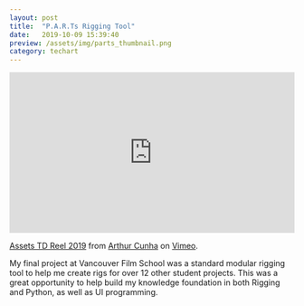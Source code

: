 ```yaml
---
layout: post
title:  "P.A.R.Ts Rigging Tool"
date:   2019-10-09 15:39:40
preview: /assets/img/parts_thumbnail.png
category: techart
---
```


<div style="padding:56.25% 0 0 0;position:relative;"><iframe src="https://player.vimeo.com/video/329968511?h=b49fc7bd36&title=0" style="position:absolute;top:0;left:0;width:100%;height:100%;" frameborder="0" allow="autoplay; fullscreen; picture-in-picture" allowfullscreen></iframe></div><script src="https://player.vimeo.com/api/player.js"></script>
<p><a href="https://vimeo.com/329968511">Assets TD Reel 2019</a> from <a href="https://vimeo.com/artcunha">Arthur Cunha</a> on <a href="https://vimeo.com">Vimeo</a>.</p>

My final project at Vancouver Film School was a standard modular rigging tool to help me create rigs for over 12 other student projects. This was a great opportunity to help build my knowledge foundation in both Rigging and Python, as well as UI programming.
